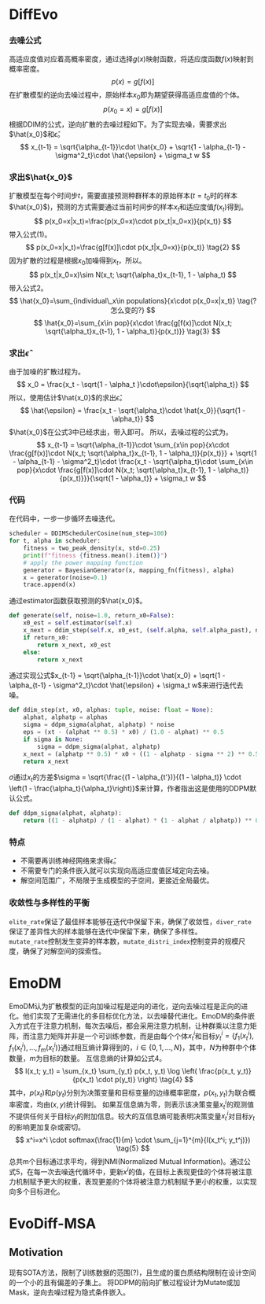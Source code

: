 # DiffEvo
### 去噪公式
高适应度值对应着高概率密度，通过选择$g(x)$映射函数，将适应度函数$f(x)$映射到概率密度。
$$
p(x)=g[f(x)]
$$
在扩散模型的逆向去噪过程中，原始样本$x_0$即为期望获得高适应度值的个体。
$$
p(x_0=x)=g[f(x)] \tag{1}
$$
根据DDIM的公式，逆向扩散的去噪过程如下。为了实现去噪，需要求出$\hat{x_0}$和$\hat{\epsilon}$。
$$
x_{t-1} = \sqrt{\alpha_{t-1}}\cdot \hat{x_0} + \sqrt{1 - \alpha_{t-1} - \sigma^2_t}\cdot \hat{\epsilon} + \sigma_t w
$$

### 求出$\hat{x_0}$
扩散模型在每个时间步$t$，需要直接预测种群样本的原始样本($t=t_0$时的样本$\hat{x_0}$)，预测的方式需要通过当前时间步的样本$x_t$和适应度值$f(x_t)$得到。
$$
p(x_0=x|x_t)=\frac{p(x_0=x)\cdot p(x_t|x_0=x)}{p(x_t)}
$$
带入公式(1)。
$$
p(x_0=x|x_t)=\frac{g[f(x)]\cdot p(x_t|x_0=x)}{p(x_t)} \tag{2}
$$
因为扩散的过程是根据$x_0$加噪得到$x_t$，所以。
$$
p(x_t|x_0=x)\sim N(x_t; \sqrt{\alpha_t}x_{t-1}, 1 - \alpha_t)
$$
带入公式2。
$$
\hat{x_0}=\sum_{individual\_x\in populations}{x\cdot p(x_0=x|x_t)} \tag{?怎么变的?}
$$
$$
\hat{x_0}=\sum_{x\in pop}{x\cdot \frac{g[f(x)]\cdot N(x_t; \sqrt{\alpha_t}x_{t-1}, 1 - \alpha_t)}{p(x_t)}} \tag{3}
$$

### 求出$\hat{\epsilon}$
由于加噪的扩散过程为。
$$
x_0 = \frac{x_t - \sqrt{1 - \alpha_t }\cdot\epsilon}{\sqrt{\alpha_t}}
$$
所以，使用估计$\hat{x_0}$的求出$\hat{\epsilon}$。
$$
\hat{\epsilon} = \frac{x_t - \sqrt{\alpha_t}\cdot \hat{x_0}}{\sqrt{1 - \alpha_t}}
$$
$\hat{x_0}$在公式3中已经求出，带入即可。
所以，去噪过程的公式为。
$$
x_{t-1} = \sqrt{\alpha_{t-1}}\cdot \sum_{x\in pop}{x\cdot \frac{g[f(x)]\cdot N(x_t; \sqrt{\alpha_t}x_{t-1}, 1 - \alpha_t)}{p(x_t)}}  + \sqrt{1 - \alpha_{t-1} - \sigma^2_t}\cdot \frac{x_t - \sqrt{\alpha_t}\cdot \sum_{x\in pop}{x\cdot \frac{g[f(x)]\cdot N(x_t; \sqrt{\alpha_t}x_{t-1}, 1 - \alpha_t)}{p(x_t)}}}{\sqrt{1 - \alpha_t}} + \sigma_t w
$$

### 代码
在代码中，一步一步循环去噪迭代。
``` python
scheduler = DDIMSchedulerCosine(num_step=100)
for t, alpha in scheduler:
    fitness = two_peak_density(x, std=0.25)
    print(f"fitness {fitness.mean().item()}")
    # apply the power mapping function
    generator = BayesianGenerator(x, mapping_fn(fitness), alpha)
    x = generator(noise=0.1)
    trace.append(x)
```
通过estimator函数获取预测的$\hat{x_0}$。
``` python
def generate(self, noise=1.0, return_x0=False):
    x0_est = self.estimator(self.x)
    x_next = ddim_step(self.x, x0_est, (self.alpha, self.alpha_past), noise=noise)
    if return_x0:
        return x_next, x0_est
    else:
        return x_next
```
通过实现公式$x_{t-1} = \sqrt{\alpha_{t-1}}\cdot \hat{x_0} + \sqrt{1 - \alpha_{t-1} - \sigma^2_t}\cdot \hat{\epsilon} + \sigma_t w$来进行迭代去噪。
``` python
def ddim_step(xt, x0, alphas: tuple, noise: float = None):
    alphat, alphatp = alphas
    sigma = ddpm_sigma(alphat, alphatp) * noise
    eps = (xt - (alphat ** 0.5) * x0) / (1.0 - alphat) ** 0.5
    if sigma is None:
        sigma = ddpm_sigma(alphat, alphatp)
    x_next = (alphatp ** 0.5) * x0 + ((1 - alphatp - sigma ** 2) ** 0.5) * eps + sigma * torch.randn_like(x0)
    return x_next
```
$\sigma$通过$x_t$的方差$\sigma = \sqrt{\frac{(1 - \alpha_{t'})}{(1 - \alpha_t)} \cdot \left(1 - \frac{\alpha_t}{\alpha_t}\right)}$来计算，作者指出这是使用的DDPM默认公式。
``` python
def ddpm_sigma(alphat, alphatp):
    return ((1 - alphatp) / (1 - alphat) * (1 - alphat / alphatp)) ** 0.5
```

### 特点
- 不需要再训练神经网络来求得$\hat{\epsilon}$。
- 不需要专门的条件嵌入就可以实现向高适应度值区域定向去噪。
- 解空间范围广，不局限于生成模型的子空间，更接近全局最优。

### 收敛性与多样性的平衡
```elite_rate```保证了最佳样本能够在迭代中保留下来，确保了收敛性，```diver_rate```保证了差异性大的样本能够在迭代中保留下来，确保了多样性。  
```mutate_rate```控制发生变异的样本数，```mutate_distri_index```控制变异的规模尺度，确保了对解空间的探索性。


# EmoDM
EmoDM认为扩散模型的正向加噪过程是逆向的进化，逆向去噪过程是正向的进化。他们实现了无需进化的多目标优化方法，以去噪替代进化。EmoDM的条件嵌入方式在于注意力机制，每次去噪后，都会采用注意力机制，让种群乘以注意力矩阵，而注意力矩阵并非是一个可训练参数，而是由每个个体$x_t^i$和目标$y_t^i=\{f_1(x_t^i),f_1(x_t^i),\ldots,f_m(x_t^i)\}$通过相互熵计算得到的，$i\in\{0,1,\ldots,N\}$，其中，$N$为种群中个体数量，$m$为目标的数量。
互信息熵的计算如公式4。
$$
I(x_t; y_t) = \sum_{x_t} \sum_{y_t} p(x_t, y_t) \log \left( \frac{p(x_t, y_t)}{p(x_t) \cdot p(y_t)} \right) \tag{4}
$$
其中，$p(x_t)$和$p(y_t)$分别为决策变量和目标变量的边缘概率密度，$p(x_t, y_t)$为联合概率密度，均由$(x,y)$统计得到。
如果互信息熵为零，则表示该决策变量$x_t^i$的观测值不提供任何关于目标$y_t$的附加信息。较大的互信息熵可能表明决策变量$x_t^i$对目标$y_t$的影响更加复杂或密切。
$$
x^i=x^i \cdot softmax(\frac{1}{m} \cdot \sum_{j=1}^{m}{I(x_t^i; y_t^j)}) \tag{5}
$$
总共m个目标通过求平均，得到NMI(Normalized Mutual Information)。通过公式5，在每一次去噪迭代循环中，更新$x^i$的值，在目标上表现更佳的个体将被注意力机制赋予更大的权重，表现更差的个体将被注意力机制赋予更小的权重，以实现向多个目标进化。

# EvoDiff-MSA
## Motivation
现有SOTA方法，限制了训练数据的范围(?)，且生成的蛋白质结构限制在设计空间的一个小的且有偏差的子集上。
将DDPM的前向扩散过程设计为Mutate或加Mask，逆向去噪过程为隐式条件嵌入。